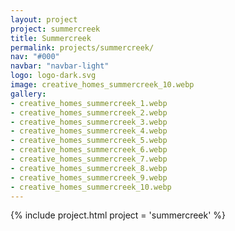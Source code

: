 ```yaml
---
layout: project
project: summercreek
title: Summercreek
permalink: projects/summercreek/
nav: "#000"
navbar: "navbar-light"
logo: logo-dark.svg
image: creative_homes_summercreek_10.webp
gallery:
- creative_homes_summercreek_1.webp
- creative_homes_summercreek_2.webp
- creative_homes_summercreek_3.webp
- creative_homes_summercreek_4.webp
- creative_homes_summercreek_5.webp
- creative_homes_summercreek_6.webp
- creative_homes_summercreek_7.webp
- creative_homes_summercreek_8.webp
- creative_homes_summercreek_9.webp
- creative_homes_summercreek_10.webp
---
```


{% include project.html project = 'summercreek' %}

